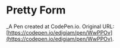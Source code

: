 # Pretty Form
 _A Pen created at CodePen.io. Original URL: [https://codepen.io/edigiam/pen/WwPPOv](https://codepen.io/edigiam/pen/WwPPOv).

 